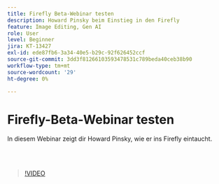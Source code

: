 ```yaml
---
title: Firefly Beta-Webinar testen
description: Howard Pinsky beim Einstieg in den Firefly
feature: Image Editing, Gen AI
role: User
level: Beginner
jira: KT-13427
exl-id: ede87fb6-3a34-40e5-b29c-92f626452ccf
source-git-commit: 3dd3f81266103593478531c789beda40ceb38b90
workflow-type: tm+mt
source-wordcount: '29'
ht-degree: 0%

---
```


# Firefly-Beta-Webinar testen

In diesem Webinar zeigt dir Howard Pinsky, wie er ins Firefly eintaucht.

<br> 

>[!VIDEO](https://video.tv.adobe.com/v/3455543?quality=12&learn=on&hidetitle=true&captions=ger)
